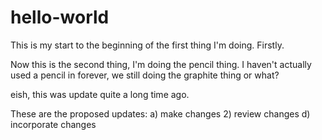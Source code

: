 # hello-world
This is my start to the beginning of the first thing I'm doing.  Firstly.

Now this is the second thing, I'm doing the pencil thing.  I haven't actually
used a pencil in forever, we still doing the graphite thing or what?

eish, this was update quite a long time ago.

These are the proposed updates:
a) make changes
2) review changes
d) incorporate changes
